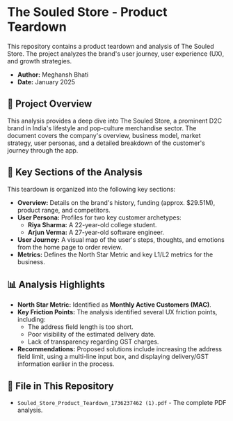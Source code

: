 # The Souled Store - Product Teardown

This repository contains a product teardown and analysis of The Souled Store. The project analyzes the brand's user journey, user experience (UX), and growth strategies.

* **Author:** Meghansh Bhati
* **Date:** January 2025

## 🚀 Project Overview

This analysis provides a deep dive into The Souled Store, a prominent D2C brand in India's lifestyle and pop-culture merchandise sector. The document covers the company's overview, business model, market strategy, user personas, and a detailed breakdown of the customer's journey through the app.

## 📄 Key Sections of the Analysis

This teardown is organized into the following key sections:

* **Overview:** Details on the brand's history, funding (approx. $29.51M), product range, and competitors.
* **User Persona:** Profiles for two key customer archetypes:
    * **Riya Sharma:** A 22-year-old college student.
    * **Arjun Verma:** A 27-year-old software engineer.
* **User Journey:** A visual map of the user's steps, thoughts, and emotions from the home page to order review.
* **Metrics:** Defines the North Star Metric and key L1/L2 metrics for the business.

## 📊 Analysis Highlights

* **North Star Metric:** Identified as **Monthly Active Customers (MAC)**.
* **Key Friction Points:** The analysis identified several UX friction points, including:
    * The address field length is too short.
    * Poor visibility of the estimated delivery date.
    * Lack of transparency regarding GST charges.
* **Recommendations:** Proposed solutions include increasing the address field limit, using a multi-line input box, and displaying delivery/GST information earlier in the process.

## 📂 File in This Repository

* `Souled_Store_Product_Teardown_1736237462 (1).pdf` - The complete PDF analysis.
